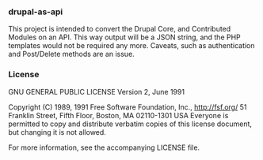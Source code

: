 ### drupal-as-api


This project is intended to convert the Drupal Core, and Contributed Modules on an API. This way output will be a JSON string, and the PHP templates would not be required any more. Caveats, such as authentication and Post/Delete methods are an issue.

### License

GNU GENERAL PUBLIC LICENSE
                       Version 2, June 1991

 Copyright (C) 1989, 1991 Free Software Foundation, Inc., <http://fsf.org/>
 51 Franklin Street, Fifth Floor, Boston, MA 02110-1301 USA
 Everyone is permitted to copy and distribute verbatim copies
 of this license document, but changing it is not allowed.
 
 
 For more information, see the accompanying LICENSE file.
